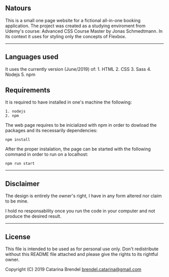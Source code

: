## Natours

This is a small one page website for a fictional all-in-one booking application. The project was created as a studying enviroment from Udemy's course: Advanced CSS Course Master by Jonas Schmedtmann. In its context it uses for styling only the concepts of Flexbox. 

---

## Languages used

It uses the currently version (June/2019) of:
    1. HTML
    2. CSS
    3. Sass
    4. Nodejs
    5. npm

## Requirements

It is required to have installed in one's machine the following:

    1. nodejs
    2. npm

The web page requires to be inicialized with npm in order to dowload the packages and its necessarily dependencies:

    npm install

After the proper instalation, the page can be started with the following command in order to run on a localhost:

    npm run start

---

## Disclaimer 

The design is entirely the owner's right, I have in any form altered nor claim to be mine.

I hold no responsability once you run the code in your computer and not produce the desired result.

---

## License

This file is intended to be used as for personal use only. Don't redistribute without this README file attached and 
please give the rights to its rightful owner.

Copyright (C) 2019 Catarina Brendel brendel.catarina@gmail.com
